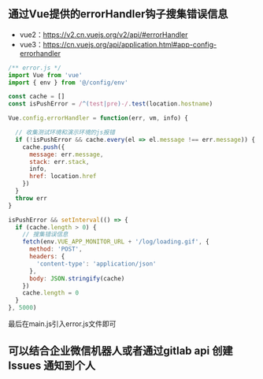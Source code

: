 ## 通过Vue提供的errorHandler钩子搜集错误信息
- vue2：https://v2.cn.vuejs.org/v2/api/#errorHandler
- vue3：https://cn.vuejs.org/api/application.html#app-config-errorhandler

```js
/** error.js */
import Vue from 'vue'
import { env } from '@/config/env'

const cache = []
const isPushError = /^(test|pre)-/.test(location.hostname)

Vue.config.errorHandler = function(err, vm, info) {

  // 收集测试环境和演示环境的js报错
  if (!isPushError && cache.every(el => el.message !== err.message)) {
    cache.push({
      message: err.message,
      stack: err.stack,
      info,
      href: location.href
    })
  }
  throw err
}

isPushError && setInterval(() => {
  if (cache.length > 0) {
    // 搜集错误信息
    fetch(env.VUE_APP_MONITOR_URL + '/log/loading.gif', {
      method: 'POST',
      headers: {
        'content-type': 'application/json'
      },
      body: JSON.stringify(cache)
    })
    cache.length = 0
  }
}, 5000)
```

最后在main.js引入error.js文件即可

## 可以结合企业微信机器人或者通过gitlab api 创建 Issues 通知到个人